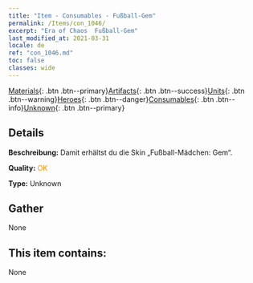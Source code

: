 ```yaml
---
title: "Item - Consumables - Fußball-Gem"
permalink: /Items/con_1046/
excerpt: "Era of Chaos  Fußball-Gem"
last_modified_at: 2021-03-31
locale: de
ref: "con_1046.md"
toc: false
classes: wide
---
```

 [Materials](/de/Items/){: .btn .btn--primary}[Artifacts](/de/Items/Artifacts/){: .btn .btn--success}[Units](/de/Items/Units/){: .btn .btn--warning}[Heroes](/de/Items/Heroes/){: .btn .btn--danger}[Consumables](/de/Items/Consumables/){: .btn .btn--info}[Unknown](/de/Items/Unknown/){: .btn .btn--primary}

## Details
 **Beschreibung:** Damit erhältst du die Skin „Fußball-Mädchen: Gem“.

 **Quality:** <span style="color: #FF8C00">OK</span>

 **Type:** Unknown

## Gather

  None

## This item contains:

  None

